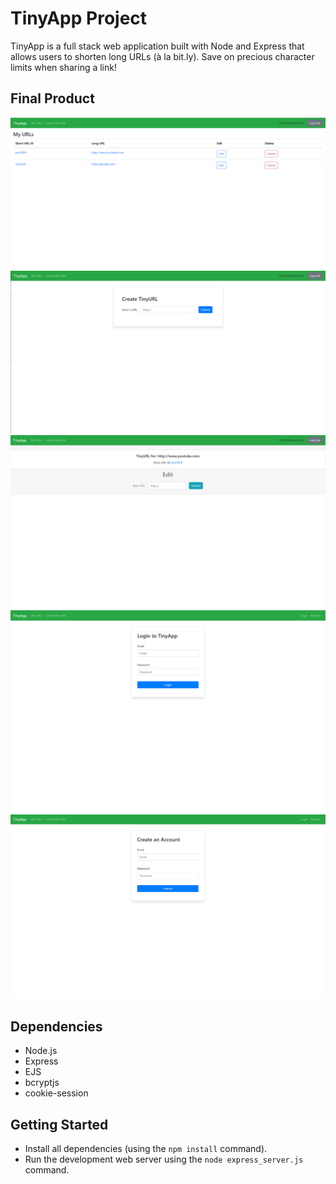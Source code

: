 # TinyApp Project

TinyApp is a full stack web application built with Node and Express that allows users to shorten long URLs (à la bit.ly). Save on precious character limits when sharing a link!

## Final Product

!["My URLs"](https://github.com/binding1/tinyapp/blob/master/screenshots/my_urls.png?raw=true)
!["Create a TinyURL"](https://github.com/binding1/tinyapp/blob/master/screenshots/new_url.png?raw=true)
!["View or Edit your URL"](https://github.com/binding1/tinyapp/blob/master/screenshots/viewedit_url.png?raw=true)
!["Login to Save and View your URLs"](https://github.com/binding1/tinyapp/blob/master/screenshots/login.png?raw=true)
!["Register for an Account to Save and View your URLs"](https://github.com/binding1/tinyapp/blob/master/screenshots/register.png?raw=true)
## Dependencies

- Node.js
- Express
- EJS
- bcryptjs
- cookie-session

## Getting Started

- Install all dependencies (using the `npm install` command).
- Run the development web server using the `node express_server.js` command.